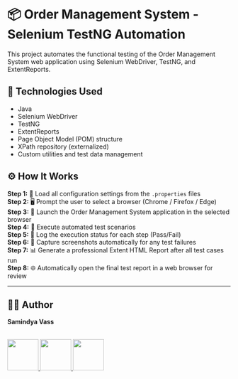 # 📦 Order Management System - Selenium TestNG Automation
This project automates the functional testing of the Order Management System web application using Selenium WebDriver, TestNG, and ExtentReports.

## 🔧 Technologies Used

- Java
- Selenium WebDriver
- TestNG
- ExtentReports
- Page Object Model (POM) structure
- XPath repository (externalized)
- Custom utilities and test data management

## ⚙️ How It Works

**Step 1:** 📂 Load all configuration settings from the `.properties` files <br>
**Step 2:** 🖥️ Prompt the user to select a browser (Chrome / Firefox / Edge) <br>
**Step 3:** 🚀 Launch the Order Management System application in the selected browser <br>
**Step 4:** 🤖 Execute automated test scenarios <br>
**Step 5:** 📝 Log the execution status for each step (Pass/Fail) <br>
**Step 6:** 📸 Capture screenshots automatically for any test failures <br>
**Step 7:** 📊 Generate a professional Extent HTML Report after all test cases run <br>
**Step 8:** 🌐 Automatically open the final test report in a web browser for review


---

## 🧑‍💻 Author
**Samindya Vass**  
<br>

<a href="https://www.linkedin.com/in/samindya-umayangani" target="_blank">
  <img src="https://user-images.githubusercontent.com/74038190/235294012-0a55e343-37ad-4b0f-924f-c8431d9d2483.gif" width="70">
</a>
<a href="https://www.instagram.com/samindya_1" target="_blank">
  <img src="https://user-images.githubusercontent.com/74038190/235294013-a33e5c43-a01c-43f6-b44d-a406d8b4ab75.gif" width="70">
</a>
<a href="https://web.facebook.com/samindya.umayangani" target="_blank">
  <img src="https://user-images.githubusercontent.com/74038190/235294010-ec412ef5-e3da-4efa-b1d4-0ab4d4638755.gif" width="70">
</a>
